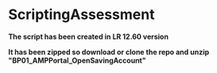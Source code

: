 # ScriptingAssessment

**The script has been created in LR 12.60 version**

**It has been zipped so download or clone the repo and unzip "BP01_AMPPortal_OpenSavingAccount"**
